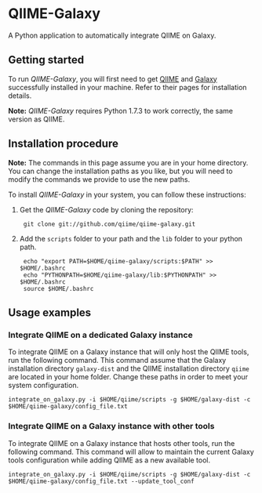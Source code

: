 QIIME-Galaxy
============

A Python application to automatically integrate QIIME on Galaxy.

## Getting started

To run _QIIME-Galaxy_, you will first need to get [QIIME](http://qiime.org/)
and [Galaxy](http://wiki.galaxyproject.org/) successfully installed in your
machine. Refer to their pages for installation details.

__Note:__ _QIIME-Galaxy_ requires Python 1.7.3 to work correctly, the same
version as QIIME.

## Installation procedure

__Note:__ The commands in this page assume you are in your home directory.
You can change the installation paths as you like, but you will need to modify
the commands we provide to use the new paths.

To install _QIIME-Galaxy_ in your system, you can follow these instructions:

1. Get the _QIIME-Galaxy_ code by cloning the repository:

        git clone git://github.com/qiime/qiime-galaxy.git

2. Add the ```scripts``` folder to your path and the ```lib``` folder to your
python path.

        echo "export PATH=$HOME/qiime-galaxy/scripts:$PATH" >> $HOME/.bashrc
        echo "PYTHONPATH=$HOME/qiime-galaxy/lib:$PYTHONPATH" >> $HOME/.bashrc
        source $HOME/.bashrc

## Usage examples

### Integrate QIIME on a dedicated Galaxy instance

To integrate QIIME on a Galaxy instance that will only host the QIIME tools, run
the following command. This command assume that the Galaxy installation
directory ```galaxy-dist``` and the QIIME installation directory ```qiime``` are
located in your home folder. Change these paths in order to meet your system
configuration.

    integrate_on_galaxy.py -i $HOME/qiime/scripts -g $HOME/galaxy-dist -c $HOME/qiime-galaxy/config_file.txt

### Integrate QIIME on a Galaxy instance with other tools

To integrate QIIME on a Galaxy instance that hosts other tools, run the
following command. This command will allow to maintain the current Galaxy tools
configuration while adding QIIME as a new available tool.

    integrate_on_galaxy.py -i $HOME/qiime/scripts -g $HOME/galaxy-dist -c $HOME/qiime-galaxy/config_file.txt --update_tool_conf